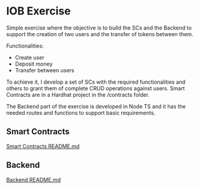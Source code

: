 # IOB Exercise

Simple exercise where the objective is to build the SCs and the Backend to support the creation of two users and the transfer of tokens between them.

Functionalities:

 - Create user
 - Deposit money
 - Transfer between users

To achieve it, I develop a set of SCs with the required functionalities and others to grant them of complete CRUD operations against users. Smart Contracts are in a Hardhat project in the /contracts folder.

The Backend part of the exercise is developed in Node TS and it has the needed routes and functions to support basic requirements.

## Smart Contracts

[Smart Contracts README.md](./contracts/README.md)

## Backend

[Backend README.md](./back/README.md)
